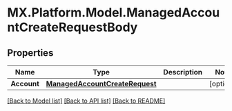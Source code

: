 # MX.Platform.Model.ManagedAccountCreateRequestBody

## Properties

Name | Type | Description | Notes
------------ | ------------- | ------------- | -------------
**Account** | [**ManagedAccountCreateRequest**](ManagedAccountCreateRequest.md) |  | [optional] 

[[Back to Model list]](../README.md#documentation-for-models) [[Back to API list]](../README.md#documentation-for-api-endpoints) [[Back to README]](../README.md)

